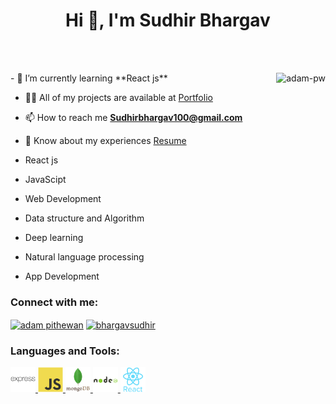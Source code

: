 <h1 align="center">Hi 👋, I'm Sudhir Bhargav</h1>

<br>
<br>
<p><img align="right" src="https://github.com/Adam-pw/Adam-pw/blob/main/animation_500_kxa883sd.gif" alt="adam-pw" /></p>
- 🌱 I’m currently learning **React js**

- 👨‍💻 All of my projects are available at [Portfolio](https://sudhir-dev.netlify.app/)

- 📫 How to reach me **Sudhirbhargav100@gmail.com**

- 📄 Know about my experiences [Resume](https://drive.google.com/file/d/11tiSUyf9F2sm4g7Cd6DHNu1QFQwDFrnJ/view)

- React js
- JavaScipt
- Web Development
- Data structure and Algorithm
- Deep learning
- Natural language processing
- App Development


<h3 align="left">Connect with me:</h3>
<p align="left">
  <a href="https://www.linkedin.com/in/sudhir-bhargav/" target="blank"><img align="center"
      src="https://raw.githubusercontent.com/rahuldkjain/github-profile-readme-generator/master/src/images/icons/Social/linked-in-alt.svg"
      alt="adam pithewan" height="30" width="40" /></a> 
<a href="https://instagram.com/bhargavsudhir" target="blank"><img align="center" src="https://raw.githubusercontent.com/rahuldkjain/github-profile-readme-generator/master/src/images/icons/Social/instagram.svg" alt="bhargavsudhir" height="30" width="40" /></a>
</p>

<h3 align="left">Languages and Tools:</h3>
<p align="left"> <a href="https://expressjs.com" target="_blank" rel="noreferrer"> <img src="https://raw.githubusercontent.com/devicons/devicon/master/icons/express/express-original-wordmark.svg" alt="express" width="40" height="40"/> </a> <a href="https://developer.mozilla.org/en-US/docs/Web/JavaScript" target="_blank" rel="noreferrer"> <img src="https://raw.githubusercontent.com/devicons/devicon/master/icons/javascript/javascript-original.svg" alt="javascript" width="40" height="40"/> </a> <a href="https://www.mongodb.com/" target="_blank" rel="noreferrer"> <img src="https://raw.githubusercontent.com/devicons/devicon/master/icons/mongodb/mongodb-original-wordmark.svg" alt="mongodb" width="40" height="40"/> </a> <a href="https://nodejs.org" target="_blank" rel="noreferrer"> <img src="https://raw.githubusercontent.com/devicons/devicon/master/icons/nodejs/nodejs-original-wordmark.svg" alt="nodejs" width="40" height="40"/> </a> <a href="https://reactjs.org/" target="_blank" rel="noreferrer"> <img src="https://raw.githubusercontent.com/devicons/devicon/master/icons/react/react-original-wordmark.svg" alt="react" width="40" height="40"/> </a> </p>
